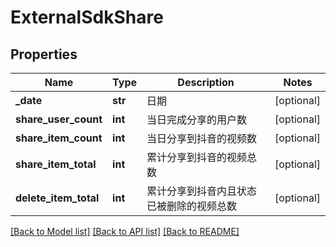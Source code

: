 # ExternalSdkShare

## Properties
Name | Type | Description | Notes
------------ | ------------- | ------------- | -------------
**_date** | **str** | 日期 | [optional] 
**share_user_count** | **int** | 当日完成分享的用户数 | [optional] 
**share_item_count** | **int** | 当日分享到抖音的视频数 | [optional] 
**share_item_total** | **int** | 累计分享到抖音的视频总数 | [optional] 
**delete_item_total** | **int** | 累计分享到抖音内且状态已被删除的视频总数 | [optional] 

[[Back to Model list]](../README.md#documentation-for-models) [[Back to API list]](../README.md#documentation-for-api-endpoints) [[Back to README]](../README.md)

